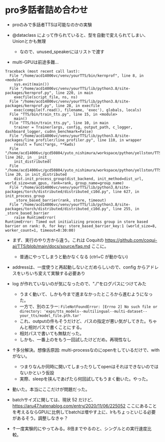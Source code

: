 # pro多話者詰め合わせ
- proのみで多話者TTSは可能なのかの実験
- @dataclass によって作られていると、型を自動で変えられてしまい、Unionとかも無理
    - なので、unused_speakerにはリストで渡す

- multi-GPUは前途多難...
```
Traceback (most recent call last):
  File "/home/acd14006vc/venv/yourTTS/bin/kernprof", line 8, in <module>
    sys.exit(main())
  File "/home/acd14006vc/venv/yourTTS/lib/python3.8/site-packages/kernprof.py", line 220, in main
    execfile(script_file, ns, ns)
  File "/home/acd14006vc/venv/yourTTS/lib/python3.8/site-packages/kernprof.py", line 28, in execfile
    exec(compile(f.read(), filename, 'exec'), globals, locals)
  File "TTS/bin/train_tts.py", line 15, in <module>
    main()
  File "TTS/bin/train_tts.py", line 10, in main
    trainer = Trainer(args, config, output_path, c_logger, dashboard_logger, cudnn_benchmark=False)
  File "/home/acd14006vc/venv/yourTTS/lib/python3.8/site-packages/line_profiler/line_profiler.py", line 110, in wrapper
    result = func(*args, **kwds)
  File "/home/acd14006vc/gcd50804/yuto_nishimura/workspace/python/yellston/TTS/TTS/trainer.py", line 262, in __init__
    init_distributed(
  File "/home/acd14006vc/gcd50804/yuto_nishimura/workspace/python/yellston/TTS/TTS/utils/distribute.py", line 20, in init_distributed
    dist.init_process_group(dist_backend, init_method=dist_url, world_size=num_gpus, rank=rank, group_name=group_name)
  File "/home/acd14006vc/venv/yourTTS/lib/python3.8/site-packages/torch/distributed/distributed_c10d.py", line 627, in init_process_group
    _store_based_barrier(rank, store, timeout)
  File "/home/acd14006vc/venv/yourTTS/lib/python3.8/site-packages/torch/distributed/distributed_c10d.py", line 255, in _store_based_barrier
    raise RuntimeError(
RuntimeError: Timed out initializing process group in store based barrier on rank: 0, for key: store_based_barrier_key:1 (world_size=8, worker_count=1, timeout=0:30:00)
```

- まず、実行のやり方から違う。これは Coquitの https://github.com/coqui-ai/TTS/blob/main/docs/source/faq.md ここに。
  - 普通にやってしまうと動かなくなる (ctrl+C が動かない)
- addressは、一度使うと再起動しないとだめらしいので、config からアドレスをいちいち変えて実験する必要あり

- log が作れていないのが気になったので、"./"をログパスにつけてみた
  - うまく動いて、しかも今まで進まなかったところから進むようになった。
  - 一方で、別のエラー: `FileNotFoundError: [Errno 2] No such file or directory: 'exps/tts_models--multilingual--multi-dataset--your_tts/model_file.pth.tar'`
  - これ、outputの件もそうだけど、パスの指定が悪い気がしてきた。ちゃんと相対パスで書くことにする。
  - 相対パスで書いても無駄だった。
  - しかも、一番上のをもう一回試したけどだめ。再現性なし

- ↑多分解決。想像舌原因: multi-processなのにopenをしているだけで、withがない。
  - つまりなんか同時に開いてしまったりしてopenはそれはできないのではないかという仮設
  - 実際、sleepを挟んであげたら何回試してもうまく動いた。やった。

- 動いた。本当にここだけが問題だった。

- batchサイズに関しては、現状 52 だけど、https://aru47.hatenablog.com/entry/2020/11/06/225052 ここにあることを考えるならGPUに比例してbatchは増やす上に、lrもちょっといじる必要があるそう。調整しなきゃ？

- ↑一度実験的にやってみる。8倍までやるのと、シングルとの実行速度比較。